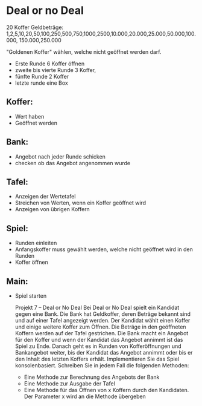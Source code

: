 # Deal or no Deal

20 Koffer 
Geldbeträge: 1,2,5,10,20,50,100,250,500,750,1000,2500,10.000,20.000,25.000,50.000,100.000, 150.000,250.000

"Goldenen Koffer" wählen, welche nicht geöffnet werden darf.

- Erste Runde 6 Koffer öffnen
- zweite bis vierte Runde 3 Koffer,
- fünfte Runde 2 Koffer
- letzte runde eine Box

## Koffer:
- Wert haben
- Geöffnet werden

## Bank:
- Angebot nach jeder Runde schicken
- checken ob das Angebot angenommen wurde 

## Tafel:
- Anzeigen der Wertetafel
- Streichen von Werten, wenn ein Koffer geöffnet wird
- Anzeigen von übrigen Koffern


## Spiel:
- Runden einleiten 
- Anfangskoffer muss gewählt werden, welche nicht geöffnet wird in den Runden
- Koffer öffnen

## Main: 
- Spiel starten



  Projekt 7 – Deal or No Deal
  Bei Deal or No Deal spielt ein Kandidat gegen eine Bank. Die Bank hat Geldkoffer, deren Beträge
  bekannt sind und auf einer Tafel angezeigt werden. Der Kandidat wählt einen Koffer und einige weitere
  Koffer zum Öffnen. Die Beträge in den geöffneten Koffern werden auf der Tafel gestrichen. Die Bank
  macht ein Angebot für den Koffer und wenn der Kandidat das Angebot annimmt ist das Spiel zu Ende.
  Danach geht es in Runden von Kofferöffnungen und Bankangebot weiter, bis der Kandidat das Angebot
  annimmt oder bis er den Inhalt des letzten Koffers erhält. Implementieren Sie das Spiel
  konsolenbasiert. Schreiben Sie in jedem Fall die folgenden Methoden:
  - Eine Methode zur Berechnung des Angebots der Bank
  - Eine Methode zur Ausgabe der Tafel
  - Eine Methode für das Öffnen von x Koffern durch den Kandidaten. Der Parameter x wird an
  die Methode übergeben